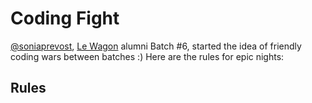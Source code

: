 # Coding Fight

[@soniaprevost](https://github.com/soniaprevost), [Le Wagon](http://www.lewagon.org/en) alumni Batch #6, started
the idea of friendly coding wars between batches :) Here are the rules
for epic nights:

## Rules
